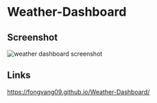 # Weather-Dashboard

##

##

##

## Screenshot

![weather dashboard screenshot]()

## Links
https://fongvang09.github.io/Weather-Dashboard/
